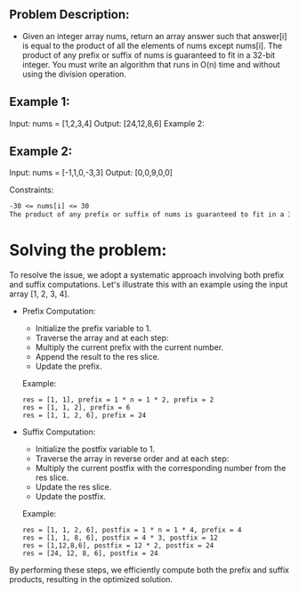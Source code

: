 ## Problem Description:

- Given an integer array nums, return an array answer such that answer[i] is equal to the product of all the elements of nums except nums[i].
  The product of any prefix or suffix of nums is guaranteed to fit in a 32-bit integer.
  You must write an algorithm that runs in O(n) time and without using the division operation.

## Example 1:

Input: nums = [1,2,3,4]
Output: [24,12,8,6]
Example 2:

## Example 2:

Input: nums = [-1,1,0,-3,3]
Output: [0,0,9,0,0]

Constraints:

```2 <= nums.length <= 105
-30 <= nums[i] <= 30
The product of any prefix or suffix of nums is guaranteed to fit in a 32-bit integer.
```

# Solving the problem:

To resolve the issue, we adopt a systematic approach involving both prefix and suffix computations. Let's illustrate this with an example using the input array [1, 2, 3, 4].

- Prefix Computation:

  - Initialize the prefix variable to 1.
  - Traverse the array and at each step:
  - Multiply the current prefix with the current number.
  - Append the result to the res slice.
  - Update the prefix.
  
  Example:

    ```
    res = [1, 1], prefix = 1 * n = 1 * 2, prefix = 2
    res = [1, 1, 2], prefix = 6
    res = [1, 1, 2, 6], prefix = 24
    ```

- Suffix Computation:

  - Initialize the postfix variable to 1.
  - Traverse the array in reverse order and at each step:
  - Multiply the current postfix with the corresponding number from the res slice.
  - Update the res slice.
  - Update the postfix.

  Example:

   ```
   res = [1, 1, 2, 6], postfix = 1 * n = 1 * 4, prefix = 4
   res = [1, 1, 8, 6], postfix = 4 * 3, postfix = 12
   res = [1,12,8,6], postfix = 12 * 2, postfix = 24
   res = [24, 12, 8, 6], postfix = 24
    ```

By performing these steps, we efficiently compute both the prefix and suffix products, resulting in the optimized solution.

